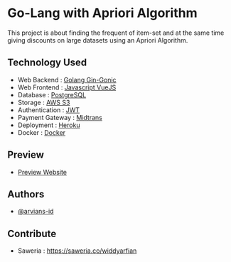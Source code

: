 
# Go-Lang with Apriori Algorithm

This project is about finding the frequent of item-set and 
at the same time giving discounts on large datasets using an Apriori Algorithm.


## Technology Used

 - Web Backend : [Golang Gin-Gonic](https://gin-gonic.com)
 - Web Frontend : [Javascript VueJS](https://vuejs.org)
 - Database : [PostgreSQL](https://www.postgresql.org)
 - Storage : [AWS S3](https://aws.amazon.com/id/s3/)
 - Authentication : [JWT](https://github.com/dgrijalva/jwt-go)
 - Payment Gateway : [Midtrans](https://midtrans.com)
 - Deployment : [Heroku](https://heroku.com)
 - Docker : [Docker](https://www.docker.com/)

## Preview

- [Preview Website](https://apriori-frontend.herokuapp.com)

## Authors

- [@arvians-id](https://www.github.com/arvians-id)

## Contribute

- Saweria : https://saweria.co/widdyarfian

